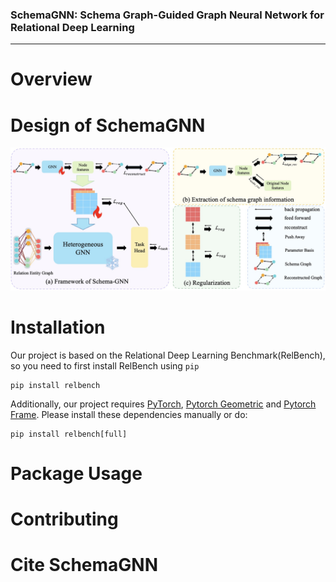 ### SchemaGNN: Schema Graph-Guided Graph Neural Network for Relational Deep Learning

----


# Overview

# Design of SchemaGNN
![Overall framework of Schema Graph-Guided Graph Neural Network](/schema-gnn.jpg)

# Installation
Our project is based on the Relational Deep Learning Benchmark(RelBench), so you need to first install RelBench using ```pip```
```
pip install relbench
```
Additionally, our project requires [PyTorch](https://pytorch.org), [Pytorch Geometric](https://github.com/pyg-team/pytorch_geometric) and [Pytorch Frame](https://github.com/pyg-team/pytorch-frame). Please install these dependencies manually or do:
```
pip install relbench[full]
```
# Package Usage

# Contributing


# Cite SchemaGNN
